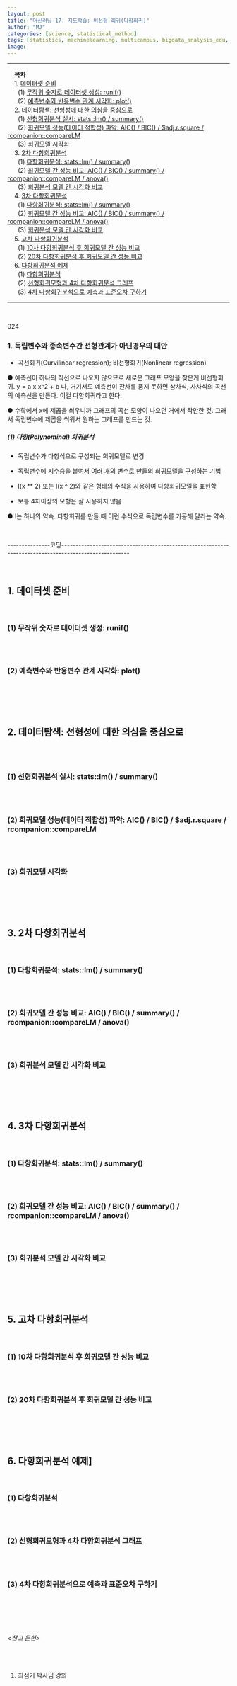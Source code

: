 ```yaml
---
layout: post
title: "머신러닝 17. 지도학습: 비선형 회귀(다항회귀)"
author: "MJ"
categories: [science, statistical_method]
tags: [statistics, machinelearning, multicampus, bigdata_analysis_edu, GNT]
image: 
---
```



---
&nbsp; &nbsp; **목차**<br>
&nbsp; &nbsp; 1. [데이터셋 준비](#1)<br>
&nbsp; &nbsp;&nbsp;&nbsp; (1) [무작위 숫자로 데이터셋 생성: runif()](#1_1)<br>
&nbsp; &nbsp;&nbsp;&nbsp; (2) [예측변수와 반응변수 관계 시각화: plot()](#1_2)<br>
&nbsp; &nbsp; 2. [데이터탐색: 선형성에 대한 의심을 중심으로](#2)<br>
&nbsp; &nbsp;&nbsp;&nbsp; (1) [선형회귀분석 실시: stats::lm() / summary()](#2_1)<br>
&nbsp; &nbsp;&nbsp;&nbsp; (2) [회귀모델 성능(데이터 적합성) 파악: AIC() / BIC() / $adj.r.square / rcompanion::compareLM](#2_2)<br>
&nbsp; &nbsp;&nbsp;&nbsp; (3) [회귀모델 시각화](#2_3)<br>
&nbsp; &nbsp; 3. [2차 다항회귀분석](#3)<br>
&nbsp; &nbsp;&nbsp;&nbsp; (1) [다항회귀분석: stats::lm() / summary()](#3_1)<br>
&nbsp; &nbsp;&nbsp;&nbsp; (2) [회귀모델 간 성능 비교: AIC() / BIC() / summary() / rcompanion::compareLM / anova()](#3_2)<br>
&nbsp; &nbsp;&nbsp;&nbsp; (3) [회귀분석 모델 간 시각화 비교](#3_3)<br>
&nbsp; &nbsp; 4. [3차 다항회귀분석](#4)<br>
&nbsp; &nbsp;&nbsp;&nbsp; (1) [다항회귀분석: stats::lm() / summary()](#4_1)<br>
&nbsp; &nbsp;&nbsp;&nbsp; (2) [회귀모델 간 성능 비교: AIC() / BIC() / summary() / rcompanion::compareLM / anova()](#4_2)<br>
&nbsp; &nbsp;&nbsp;&nbsp; (3) [회귀분석 모델 간 시각화 비교](#4_3)<br>
&nbsp; &nbsp; 5. [고차 다항회귀분석](#5)<br>
&nbsp; &nbsp;&nbsp;&nbsp; (1) [10차 다항회귀분석 후 회귀모델 간 성능 비교](#5_1)<br>
&nbsp; &nbsp;&nbsp;&nbsp; (2) [20차 다항회귀분석 후 회귀모델 간 성능 비교](#5_2)<br>
&nbsp; &nbsp; 6. [다항회귀분석 예제](#6)<br>
&nbsp; &nbsp;&nbsp;&nbsp; (1) [다항회귀분석](#6_1)<br>
&nbsp; &nbsp;&nbsp;&nbsp; (2) [선형회귀모형과 4차 다항회귀분석 그래프](#6_2)<br>
&nbsp; &nbsp;&nbsp;&nbsp; (3) [4차 다항회귀분석으로 예측과 표준오차 구하기](#6_3)<br>

---


<br>	

024

### 1. 독립변수와 종속변수간 선형관계가 아닌경우의 대안

- 곡선회귀(Curvilinear regression); 비선형회귀(Nonlinear regression)



● 예측선이 하나의 직선으로 나오지 않으므로 새로운 그래프 모양을 찾은게 비선형회귀.
y = a x x^2 + b 나, 거기서도 예측선이 잔차를 품지 못하면 삼차식, 사차식의 곡선의 예측선을 만든다. 이걸 다항회귀라고 한다. 

● 수학에서 x에 제곱을 씌우니까 그래프의 곡선 모양이 나오던 거에서 착안한 것. 그래서 독립변수에 제곱을 씌워서 원하는 그래프를 만드는 것. 



##### (1) 다항(Polynominal) 회귀분석

- 독립변수가 다항식으로 구성되는 회귀모델로 변경

- 독립변수에 지수승을 붙여서 여러 개의 변수로 만들의 회귀모델을 구성하는 기법

- I(x ** 2) 또는 I(x ^ 2)와 같은 형태의 수식을 사용하여 다항회귀모델을 표현함

- 보통 4차이상의 모형은 잘 사용하지 않음


● I는 하나의 약속. 다항회귀를 만들 때 이런 수식으로 독립변수를 가공해 달라는 약속.

<br>

---------------코딩------------------------------------------------------------------------------------------------------

<br>

<a id="1"></a>

## 1. 데이터셋 준비

<br>

<a id="1_1"></a>

### (1) 무작위 숫자로 데이터셋 생성: runif()

<br>

<br>

<!-- ------------------------------------------------------------------------------------------------------------------------------- -->

<a id="1_2"></a>

### (2) 예측변수와 반응변수 관계 시각화: plot()

<br>

<br><br>

<!-- ------------------------------------------------------------------------------------------------------------------------------- -->

<a id="2"></a>

## 2. 데이터탐색: 선형성에 대한 의심을 중심으로

<br>

<br>

<!-- ------------------------------------------------------------------------------------------------------------------------------- -->

<a id="2_1"></a>

### (1) 선형회귀분석 실시: stats::lm() / summary()

<br>

<br>

<!-- ------------------------------------------------------------------------------------------------------------------------------- -->

<a id="2_2"></a>

### (2) 회귀모델 성능(데이터 적합성) 파악: AIC() / BIC() / $adj.r.square / rcompanion::compareLM

<br>

<br>

<!-- ------------------------------------------------------------------------------------------------------------------------------- -->

<a id="2_3"></a>

### (3) 회귀모델 시각화

<br>

<br><br>

<!-- ------------------------------------------------------------------------------------------------------------------------------- -->

<a id="3"></a>

## 3. 2차 다항회귀분석

<br>

<a id="3_1"></a>

### (1) 다항회귀분석: stats::lm() / summary()

<br>

<br>

<!-- ------------------------------------------------------------------------------------------------------------------------------- -->

<a id="3_2"></a>

### (2) 회귀모델 간 성능 비교: AIC() / BIC() / summary() / rcompanion::compareLM / anova()

<br>

<br>

<!-- ------------------------------------------------------------------------------------------------------------------------------- -->

<a id="3_3"></a>

### (3) 회귀분석 모델 간 시각화 비교

<br>

<br><br>

<!-- ------------------------------------------------------------------------------------------------------------------------------- -->

<a id="4"></a>

## 4. 3차 다항회귀분석

<br>

<a id="4_1"></a>

### (1) 다항회귀분석: stats::lm() / summary()

<br>

<br>

<!-- ------------------------------------------------------------------------------------------------------------------------------- -->

<a id="4_2"></a>

### (2) 회귀모델 간 성능 비교: AIC() / BIC() / summary() / rcompanion::compareLM / anova()

<br>

<br>

<!-- ------------------------------------------------------------------------------------------------------------------------------- -->

<a id="4_3"></a>

### (3) 회귀분석 모델 간 시각화 비교

<br>

<br><br>

<!-- ------------------------------------------------------------------------------------------------------------------------------- -->

<a id="5"></a>

## 5. 고차 다항회귀분석

<br>

<a id="5_1"></a>

### (1) 10차 다항회귀분석 후 회귀모델 간 성능 비교

<br>

<br>

<!-- ------------------------------------------------------------------------------------------------------------------------------- -->

<a id="5_2"></a>

### (2) 20차 다항회귀분석 후 회귀모델 간 성능 비교

<br>

<br><br>

<!-- ------------------------------------------------------------------------------------------------------------------------------- -->

<a id="6"></a>

## 6. 다항회귀분석 예제]

<br>

<a id="6_1"></a>

### (1) 다항회귀분석

<br>

<br>

<!-- ------------------------------------------------------------------------------------------------------------------------------- -->

<a id="6_2"></a>

### (2) 선형회귀모형과 4차 다항회귀분석 그래프

<br>

<br>

<!-- ------------------------------------------------------------------------------------------------------------------------------- -->

<a id="6_3"></a>

### (3) 4차 다항회귀분석으로 예측과 표준오차 구하기

<br>



<br><br>

<!-- ------------------------------------------------------------------------------------------------------------------------------- -->

###### <참고 문헌> 

<br>

1. 최점기 박사님 강의 <br>
